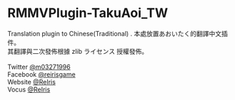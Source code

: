 # RMMVPlugin-TakuAoi_TW
Translation plugin to Chinese(Traditional) .
本處放置あおいたく的翻譯中文插件。<br>
其翻譯與二次發佈根據 zlib ライセンス 授權發佈。<br>
<br>
Twitter [@m03271996](https://twitter.com/m03271996)<br>
Facebook [@reirisgame](https://www.facebook.com/reirisgame/)<br>
Website [@ReIris](https://m03271996.wixsite.com/reirisgame)<br>
Vocus [@ReIris](https://vocus.cc/user/@ReIris?page=1&tab=new)<br>

